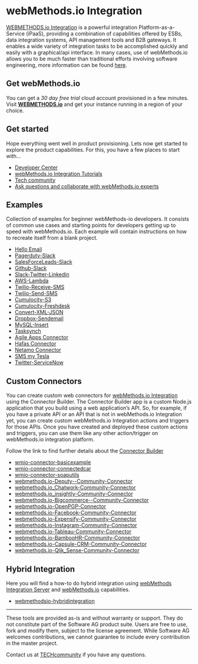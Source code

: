 webMethods.io Integration
==============================================

[WEBMETHODS.io Integration](https://www.softwareag.com/en_corporate/platform/integration-apis/api-integration-platform.html) is a powerful integration Platform-as-a-Service (iPaaS), providing a combination of capabilities offered by ESBs, data integration systems, API management tools and B2B gateways.
It enables a wide variety of integration tasks to be accomplished quickly and easily with a graphical/api interface. In many cases, use of webMethods.io allows you to be much faster than traditional efforts involving software engineering, more information can be found [here](https://www.softwareag.cloud/site/product/webmethodsio-integration.html#/).

Get webMethods.io
-----------------

You can get a _30 day free trial_ cloud account provisioned in a few minutes. Visit **[WEBMETHODS.io](https://www.softwareag.cloud/site/product/webmethods-api.html)** and get your instance running in a region of your choice.

Get started
-----------

Hope everything went well in product provisioning. Lets now get started to explore the product capabilities.
For this, you have a few places to start with...

* [Developer Center](https://www.softwareag.cloud/site/dev-center/webmethods-io-integration.html#/) 
* [webMethods.io Integration Tutorials](https://www.youtube.com/playlist?list=PL3HwmrSYjxiPlg7lz3TBuNuSrj76xFbLS)
* [Tech community](http://techcommunity.softwareag.com/pwiki/-/wiki/product/name/integration-cloud)
* [Ask questions and collaborate with webMethods.io experts](https://tech.forums.softwareag.com/tag/webmethods-io-integration)

Examples
--------

Collection of examples for beginner webMethods-io developers. It consists of common use cases and starting points for developers getting up to speed with webMethods.io. Each example will contain instructions on how to recreate itself from a blank project.

* [Hello Email](https://github.com/SoftwareAG/webmethodsio-examples/blob/master/hello-email)
* [Pagerduty-Slack](https://github.com/SoftwareAG/webmethodsio-examples/tree/master/pager-slack)
* [SalesForceLeads-Slack](https://github.com/SoftwareAG/webmethodsio-examples/tree/master/salesforceleads-slack)
* [Github-Slack](https://github.com/SoftwareAG/webmethodsio-examples/tree/master/github-slack)
* [Slack-Twitter-Linkedin](https://github.com/SoftwareAG/webmethodsio-examples/tree/master/slack-twitter-linkedin)
* [AWS-Lambda](https://github.com/SoftwareAG/webmethodsio-examples/tree/master/aws-lambda)
* [Twilio-Receive-SMS](https://github.com/SoftwareAG/webmethodsio-examples/tree/master/twilio-receive-sms)
* [Twilio-Send-SMS](https://github.com/SoftwareAG/webmethodsio-examples/tree/master/twilio-send-sms)
* [Cumulocity-S3](https://github.com/SoftwareAG/webmethodsio-examples/tree/master/cumulocity-s3)
* [Cumulocity-Freshdesk](https://github.com/SoftwareAG/webmethodsio-examples/tree/master/cumulocitytofreshdesk)
* [Convert-XML-JSON](https://github.com/SoftwareAG/webmethodsio-examples/tree/master/convertdata-xml-json)
* [Dropbox-Sendemail](https://github.com/SoftwareAG/webmethodsio-examples/tree/master/dropbox-sendemail)
* [MySQL-Insert](https://github.com/SoftwareAG/webmethodsio-examples/tree/master/mysql-multi-insert)
* [Tasksynch](https://github.com/SoftwareAG/webmethodsio-examples/tree/master/wmio-tasksynch)
* [Agile Apps Connector](https://github.com/SoftwareAG/webmethodsio-examples/tree/master/agileapps-connector)
* [Hafas Connector](https://github.com/SoftwareAG/webmethodsio-examples/tree/master/wmio-connector-hafas)
* [Netamo Connector](https://github.com/SoftwareAG/webmethodsio-examples/tree/master/netatmo-security-connector)
* [SMS my Tesla](https://github.com/SoftwareAG/webmethodsio-examples/tree/master/sms-my-tesla)
* [Twitter-ServiceNow](https://github.com/SoftwareAG/webmethodsio-examples/tree/master/Twitter_ServiceNow_Incidents)

Custom Connectors
-----------------

You can create custom web connectors for [webMethods.io Integration](https://webmethods.io) using the Connector Builder. The Connector Builder app is a custom Node.js application that you build using a web application’s API. So, for example, if you have a private API or an API that is not in webMethods.io Integration yet, you can create custom webMethods.io Integration actions and triggers for those APIs. Once you have created and deployed these custom actions and triggers, you can use them like any other action/trigger on webMethods.io integration platform.

Follow the link to find further details about the [Connector Builder](https://docs.webmethods.io/integration/developer_guide/connector_builder/#gsc.tab=0)

* [wmio-connector-basicexample](https://github.com/SoftwareAG/wmio-connector-basicexample)
* [wmio-connector-connectedcar](https://github.com/SoftwareAG/wmio-connector-connectedcar)
* [wmio-connector-soaputils](https://github.com/SoftwareAG/wmio-connector-soaputils)
* [webmethods.io-Deputy--Community-Connector](https://github.com/SoftwareAG/webmethods.io-Deputy--Community-Connector)
* [webmethods.io_Chatwork-Community-Connector](https://github.com/SoftwareAG/webmethods.io_Chatwork-Community-Connector)
* [webmethods.io_insightly-Community-Connector](https://github.com/SoftwareAG/webmethods.io_insightly-Community-Connector)
* [webmethods.io-Bigcommerce--Community-Connector](https://github.com/SoftwareAG/webmethods.io-Bigcommerce--Community-Connector)
* [webmethods.io-OpenPGP-Connector](https://github.com/SoftwareAG/webmethods.io-OpenPGP-Connector)
* [webmethods.io-Facebook-Community-Connector](https://github.com/SoftwareAG/webmethods.io-Facebook-Community-Connector)
* [webmethods.io-Expensify-Community-Connector](https://github.com/SoftwareAG/webmethods.io-Expensify-Community-Connector)
* [webmethods.io-Instagram-Community-Connector](https://github.com/SoftwareAG/webmethods.io-Instagram-Community-Connector)
* [webmethods.io-Tableau-Community-Connector](https://github.com/SoftwareAG/webmethods.io-Tableau-Community-Connector)
* [webmethods.io-BambooHR-Community-Connector](https://github.com/SoftwareAG/webmethods.io-BambooHR-Community-Connector)
* [webmethods.io-Capsule-CRM-Community-Connector](https://github.com/SoftwareAG/webmethods.io-Capsule-CRM-Community-Connector)
* [webmethods.io-Qlik_Sense-Community-Connector](https://github.com/SoftwareAG/webmethods.io-Qlik_Sense-Community-Connector)

Hybrid Integration
------------------

Here you will find a how-to do hybrid integration using [webMethods Integration Server](https://www.softwareag.com/en_corporate/platform/integration-apis/webmethods-integration.html) and [webMethods.io](https://www.softwareag.com/en_corporate/platform/integration-apis/api-integration-platform.html) capabilities.

* [webmethodsio-hybridintegration](https://github.com/SoftwareAG/webmethodsio-hybridintegration)

______________________
These tools are provided as-is and without warranty or support. They do not constitute part of the Software AG product suite. Users are free to use, fork and modify them, subject to the license agreement. While Software AG welcomes contributions, we cannot guarantee to include every contribution in the master project.

Contact us at [TECHcommunity](mailto:technologycommunity@softwareag.com?subject=Github/SoftwareAG) if you have any questions.
